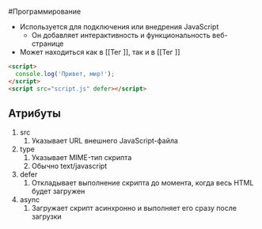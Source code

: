 #Программирование 
- Используется для подключения или внедрения JavaScript
	- Он добавляет интерактивность и функциональность веб-странице
- Может находиться как в [[Тег <head>]], так и в [[Тег <body>]]
```html
<script>
  console.log('Привет, мир!');
</script>
<script src="script.js" defer></script>
```
## Атрибуты
1. src
	1. Указывает URL внешнего JavaScript-файла
2. type
	1. Указывает MIME-тип скрипта 
	2. Обычно text/javascript
3. defer
	1. Откладывает выполнение скрипта до момента, когда весь HTML будет загружен
4. async
	1. Загружает скрипт асинхронно и выполняет его сразу после загрузки 